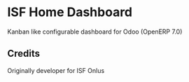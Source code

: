 # ISF Home Dashboard

Kanban like configurable dashboard for Odoo (OpenERP 7.0)

## Credits

Originally developer for ISF Onlus
